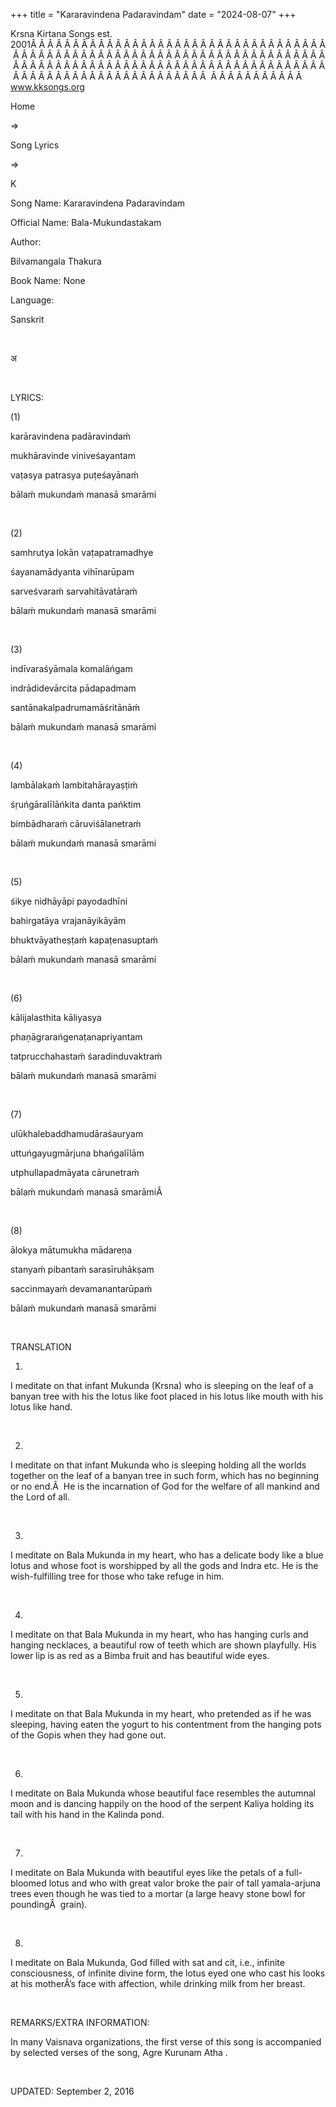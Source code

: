 +++ 
title = "Kararavindena Padaravindam"
date = "2024-08-07"
+++

Krsna Kirtana Songs est. 2001Â Â Â Â Â Â Â Â Â Â Â Â Â Â Â Â Â Â Â Â Â Â Â Â Â Â Â Â Â Â Â Â Â Â Â Â Â Â Â Â Â Â Â Â Â Â Â Â Â Â Â Â Â Â Â Â Â Â Â Â Â Â Â Â Â Â Â Â Â Â Â Â Â Â Â Â Â Â Â Â Â Â Â Â Â Â Â Â Â Â Â Â Â Â Â Â Â Â Â Â Â Â Â Â Â Â Â Â Â Â Â Â Â Â Â Â Â Â Â Â Â Â Â Â Â Â Â Â Â Â Â Â  Â Â Â Â Â Â Â Â Â Â Â  
www.kksongs.org








Home
 
⇒
 
Song Lyrics
 
⇒
 
K


Song
Name: 
Kararavindena Padaravindam


Official
Name: Bala-Mukundastakam


Author:

Bilvamangala Thakura


Book
Name: None


Language:

Sanskrit


 








अ








 


LYRICS:


(1)


karāravindena
padāravindaḿ


mukhāravinde
viniveśayantam


vaṭasya
patrasya puṭeśayānaḿ


bālaḿ
mukundaḿ manasā smarāmi


 


(2)


samhrutya
lokān vaṭapatramadhye


śayanamādyanta
vihīnarūpam


sarveśvaraḿ
sarvahitāvatāraḿ


bālaḿ
mukundaḿ manasā smarāmi


 


(3)


indīvaraśyāmala
komalāńgam


indrādidevārcita
pādapadmam


santānakalpadrumamāśritānāḿ


bālaḿ
mukundaḿ manasā smarāmi


 


(4)


lambālakaḿ
lambitahārayaṣṭiḿ


śṛuńgāralīlāńkita
danta pańktim


bimbādharaḿ
cāruviśālanetraḿ


bālaḿ
mukundaḿ manasā smarāmi


 


(5)


śikye
nidhāyāpi payodadhīni


bahirgatāya
vrajanāyikāyām


bhuktvāyatheṣṭaḿ
kapaṭenasuptaḿ


bālaḿ
mukundaḿ manasā smarāmi


 


(6)


kālijalasthita
kāliyasya


phaṇāgrarańgenaṭanapriyantam


tatprucchahastaḿ
śaradinduvaktraḿ


bālaḿ
mukundaḿ manasā smarāmi


 


(7)


ulūkhalebaddhamudāraśauryam


uttuńgayugmārjuna
bhańgalīlām


utphullapadmāyata
cārunetraḿ


bālaḿ
mukundaḿ manasā smarāmiÂ  


 


(8)


ālokya
mātumukha mādareṇa


stanyaḿ
pibantaḿ sarasīruhākṣam


saccinmayaḿ
devamanantarūpaḿ


bālaḿ
mukundaḿ manasā smarāmi


 


TRANSLATION


1)
I meditate on that infant Mukunda (Krsna) who is sleeping on the leaf of a
banyan tree with his the lotus like foot placed in his lotus like mouth with
his lotus like hand.


 


2)
I meditate on that infant Mukunda who is sleeping holding all the worlds
together on the leaf of a banyan tree in such form, which has no beginning or
no end.Â  He is the incarnation of God for the welfare of all mankind and the
Lord of all.


 


3)
I meditate on Bala Mukunda in my heart, who has a delicate body like a blue
lotus and whose foot is worshipped by all the gods and Indra etc. He is the
wish-fulfilling tree for those who take refuge in him.


 


4)
I meditate on that Bala Mukunda in my heart, who has hanging curls and hanging
necklaces, a beautiful row of teeth which are shown playfully. His lower lip is
as red as a Bimba fruit and has beautiful wide eyes. 


 


5)
I meditate on that Bala Mukunda in my heart, who pretended as if he was
sleeping, having eaten the yogurt to his contentment from the hanging pots of
the Gopis when they had gone out.


 


6)
I meditate on Bala Mukunda whose beautiful face resembles the autumnal moon and
is dancing happily on the hood of the serpent Kaliya holding its tail with his
hand in the Kalinda pond.


 


7)
I meditate on Bala Mukunda with beautiful eyes like the petals of a full-
bloomed lotus and who with great valor broke the pair of tall yamala-arjuna
trees even though he was tied to a mortar (a large heavy stone bowl for
poundingÂ  grain).


 


8)
I meditate on Bala Mukunda, God filled with sat and cit, i.e., infinite
consciousness, of infinite divine form, the lotus eyed one who cast his looks
at his motherÂ’s face with affection, while drinking milk from her breast.


 


REMARKS/EXTRA
INFORMATION:


In
many Vaisnava organizations, the first verse of this song is accompanied by
selected verses of the song, 
Agre
Kurunam Atha
.



 


UPDATED:
 September 2, 2016